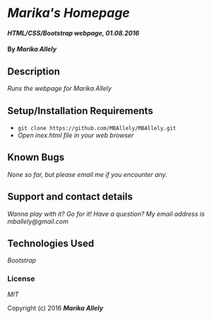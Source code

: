 # _Marika's Homepage_

#### _HTML/CSS/Bootstrap webpage, 01.08.2016_

#### By _**Marika Allely**_

## Description

_Runs the webpage for Marika Allely_

## Setup/Installation Requirements

* `git clone https://github.com/MBAllely/MBAllely.git`
* _Open inex.html file in your web browser_


## Known Bugs

_None so far, but please email me if you encounter any._

## Support and contact details

_Wanna play with it?  Go for it!  Have a question?  My email address is mballely@gmail.com_

## Technologies Used

_Bootstrap_

### License

*MIT*

Copyright (c) 2016 **_Marika Allely_**
